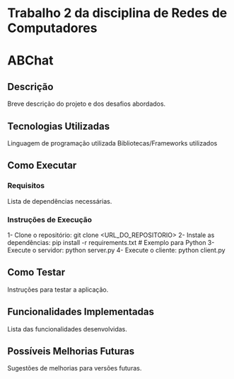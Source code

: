 # Trabalho 2 da disciplina de Redes de Computadores
# ABChat

## Descrição
Breve descrição do projeto e dos desafios abordados.

## Tecnologias Utilizadas
Linguagem de programação utilizada
Bibliotecas/Frameworks utilizados

## Como Executar 
### Requisitos
Lista de dependências necessárias.
### Instruções de Execução
1- Clone o repositório:
git clone <URL_DO_REPOSITORIO>
2- Instale as dependências:
pip install -r requirements.txt  # Exemplo para Python
3- Execute o servidor:
python server.py
4- Execute o cliente:
python client.py

## Como Testar
Instruções para testar a aplicação.

## Funcionalidades Implementadas
Lista das funcionalidades desenvolvidas.

## Possíveis Melhorias Futuras
Sugestões de melhorias para versões futuras.
